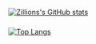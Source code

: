 [![Zillions's GitHub stats](https://github-readme-stats.vercel.app/api?username=DevZillion&count_private=true&show_icons=true&theme=dark)](https://github.com/anuraghazra/github-readme-stats)
###
[![Top Langs](https://github-readme-stats.vercel.app/api/top-langs/?username=DevZillion&exclude_repo=android_kernel_samsung_a31nseea,android_device_a31nseea&langs_count=10&layout=compact)](https://github.com/anuraghazra/github-readme-stats)
